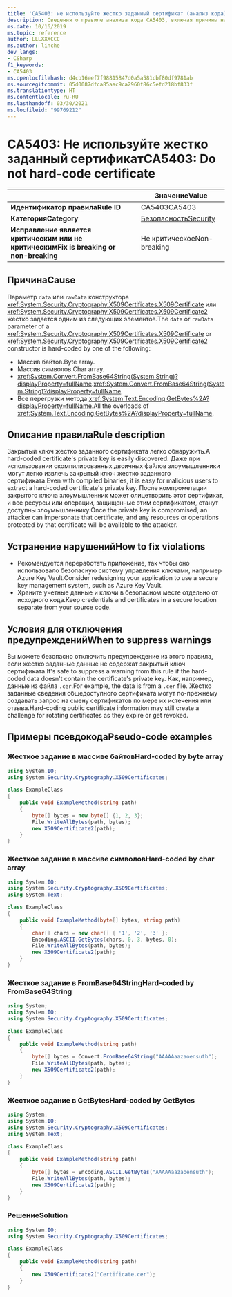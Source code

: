 ```yaml
---
title: 'CA5403: не используйте жестко заданный сертификат (анализ кода)'
description: Сведения о правиле анализа кода CA5403, включая причины нарушений и способы их устранения, а также условия отключения правила.
ms.date: 10/16/2019
ms.topic: reference
author: LLLXXXCCC
ms.author: linche
dev_langs:
- CSharp
f1_keywords:
- CA5403
ms.openlocfilehash: d4cb16eef7f98815847d0a5a581cbf80df9781ab
ms.sourcegitcommit: 05d0087dfca85aac9ca2960f86c5efd218bf833f
ms.translationtype: HT
ms.contentlocale: ru-RU
ms.lasthandoff: 03/30/2021
ms.locfileid: "99769212"
---
```

# <a name="ca5403-do-not-hard-code-certificate"></a><span data-ttu-id="e0f4d-103">CA5403: Не используйте жестко заданный сертификат</span><span class="sxs-lookup"><span data-stu-id="e0f4d-103">CA5403: Do not hard-code certificate</span></span>

| | <span data-ttu-id="e0f4d-104">Значение</span><span class="sxs-lookup"><span data-stu-id="e0f4d-104">Value</span></span> |
|-|-|
| <span data-ttu-id="e0f4d-105">**Идентификатор правила**</span><span class="sxs-lookup"><span data-stu-id="e0f4d-105">**Rule ID**</span></span> |<span data-ttu-id="e0f4d-106">CA5403</span><span class="sxs-lookup"><span data-stu-id="e0f4d-106">CA5403</span></span>|
| <span data-ttu-id="e0f4d-107">**Категория**</span><span class="sxs-lookup"><span data-stu-id="e0f4d-107">**Category**</span></span> |[<span data-ttu-id="e0f4d-108">Безопасность</span><span class="sxs-lookup"><span data-stu-id="e0f4d-108">Security</span></span>](security-warnings.md)|
| <span data-ttu-id="e0f4d-109">**Исправление является критическим или не критическим**</span><span class="sxs-lookup"><span data-stu-id="e0f4d-109">**Fix is breaking or non-breaking**</span></span> |<span data-ttu-id="e0f4d-110">Не критическое</span><span class="sxs-lookup"><span data-stu-id="e0f4d-110">Non-breaking</span></span>|

## <a name="cause"></a><span data-ttu-id="e0f4d-111">Причина</span><span class="sxs-lookup"><span data-stu-id="e0f4d-111">Cause</span></span>

<span data-ttu-id="e0f4d-112">Параметр `data` или `rawData` конструктора <xref:System.Security.Cryptography.X509Certificates.X509Certificate> или <xref:System.Security.Cryptography.X509Certificates.X509Certificate2> жестко задается одним из следующих элементов.</span><span class="sxs-lookup"><span data-stu-id="e0f4d-112">The `data` or `rawData` parameter of a <xref:System.Security.Cryptography.X509Certificates.X509Certificate> or <xref:System.Security.Cryptography.X509Certificates.X509Certificate2> constructor is hard-coded by one of the following:</span></span>

- <span data-ttu-id="e0f4d-113">Массив байтов.</span><span class="sxs-lookup"><span data-stu-id="e0f4d-113">Byte array.</span></span>
- <span data-ttu-id="e0f4d-114">Массив символов.</span><span class="sxs-lookup"><span data-stu-id="e0f4d-114">Char array.</span></span>
- <span data-ttu-id="e0f4d-115"><xref:System.Convert.FromBase64String(System.String)?displayProperty=fullName>.</span><span class="sxs-lookup"><span data-stu-id="e0f4d-115"><xref:System.Convert.FromBase64String(System.String)?displayProperty=fullName>.</span></span>
- <span data-ttu-id="e0f4d-116">Все перегрузки метода <xref:System.Text.Encoding.GetBytes%2A?displayProperty=fullName>.</span><span class="sxs-lookup"><span data-stu-id="e0f4d-116">All the overloads of <xref:System.Text.Encoding.GetBytes%2A?displayProperty=fullName>.</span></span>

## <a name="rule-description"></a><span data-ttu-id="e0f4d-117">Описание правила</span><span class="sxs-lookup"><span data-stu-id="e0f4d-117">Rule description</span></span>

<span data-ttu-id="e0f4d-118">Закрытый ключ жестко заданного сертификата легко обнаружить.</span><span class="sxs-lookup"><span data-stu-id="e0f4d-118">A hard-coded certificate's private key is easily discovered.</span></span> <span data-ttu-id="e0f4d-119">Даже при использовании скомпилированных двоичных файлов злоумышленники могут легко извлечь закрытый ключ жестко заданного сертификата.</span><span class="sxs-lookup"><span data-stu-id="e0f4d-119">Even with compiled binaries, it is easy for malicious users to extract a hard-coded certificate's private key.</span></span> <span data-ttu-id="e0f4d-120">После компрометации закрытого ключа злоумышленник может олицетворить этот сертификат, и все ресурсы или операции, защищенные этим сертификатом, станут доступны злоумышленнику.</span><span class="sxs-lookup"><span data-stu-id="e0f4d-120">Once the private key is compromised, an attacker can impersonate that certificate, and any resources or operations protected by that certificate will be available to the attacker.</span></span>

## <a name="how-to-fix-violations"></a><span data-ttu-id="e0f4d-121">Устранение нарушений</span><span class="sxs-lookup"><span data-stu-id="e0f4d-121">How to fix violations</span></span>

- <span data-ttu-id="e0f4d-122">Рекомендуется переработать приложение, так чтобы оно использовало безопасную систему управления ключами, например Azure Key Vault.</span><span class="sxs-lookup"><span data-stu-id="e0f4d-122">Consider redesigning your application to use a secure key management system, such as Azure Key Vault.</span></span>
- <span data-ttu-id="e0f4d-123">Храните учетные данные и ключи в безопасном месте отдельно от исходного кода.</span><span class="sxs-lookup"><span data-stu-id="e0f4d-123">Keep credentials and certificates in a secure location separate from your source code.</span></span>

## <a name="when-to-suppress-warnings"></a><span data-ttu-id="e0f4d-124">Условия для отключения предупреждений</span><span class="sxs-lookup"><span data-stu-id="e0f4d-124">When to suppress warnings</span></span>

<span data-ttu-id="e0f4d-125">Вы можете безопасно отключить предупреждение из этого правила, если жестко заданные данные не содержат закрытый ключ сертификата.</span><span class="sxs-lookup"><span data-stu-id="e0f4d-125">It's safe to suppress a warning from this rule if the hard-coded data doesn't contain the certificate's private key.</span></span> <span data-ttu-id="e0f4d-126">Как, например, данные из файла `.cer`.</span><span class="sxs-lookup"><span data-stu-id="e0f4d-126">For example, the data is from a `.cer` file.</span></span> <span data-ttu-id="e0f4d-127">Жестко заданные сведения общедоступного сертификата могут по-прежнему создавать запрос на смену сертификатов по мере их истечения или отзыва.</span><span class="sxs-lookup"><span data-stu-id="e0f4d-127">Hard-coding public certificate information may still create a challenge for rotating certificates as they expire or get revoked.</span></span>

## <a name="pseudo-code-examples"></a><span data-ttu-id="e0f4d-128">Примеры псевдокода</span><span class="sxs-lookup"><span data-stu-id="e0f4d-128">Pseudo-code examples</span></span>

### <a name="hard-coded-by-byte-array"></a><span data-ttu-id="e0f4d-129">Жесткое задание в массиве байтов</span><span class="sxs-lookup"><span data-stu-id="e0f4d-129">Hard-coded by byte array</span></span>

```csharp
using System.IO;
using System.Security.Cryptography.X509Certificates;

class ExampleClass
{
    public void ExampleMethod(string path)
    {
        byte[] bytes = new byte[] {1, 2, 3};
        File.WriteAllBytes(path, bytes);
        new X509Certificate2(path);
    }
}
```

### <a name="hard-coded-by-char-array"></a><span data-ttu-id="e0f4d-130">Жесткое задание в массиве символов</span><span class="sxs-lookup"><span data-stu-id="e0f4d-130">Hard-coded by char array</span></span>

```csharp
using System.IO;
using System.Security.Cryptography.X509Certificates;
using System.Text;

class ExampleClass
{
    public void ExampleMethod(byte[] bytes, string path)
    {
        char[] chars = new char[] { '1', '2', '3' };
        Encoding.ASCII.GetBytes(chars, 0, 3, bytes, 0);
        File.WriteAllBytes(path, bytes);
        new X509Certificate2(path);
    }
}
```

### <a name="hard-coded-by-frombase64string"></a><span data-ttu-id="e0f4d-131">Жесткое задание в FromBase64String</span><span class="sxs-lookup"><span data-stu-id="e0f4d-131">Hard-coded by FromBase64String</span></span>

```csharp
using System;
using System.IO;
using System.Security.Cryptography.X509Certificates;

class ExampleClass
{
    public void ExampleMethod(string path)
    {
        byte[] bytes = Convert.FromBase64String("AAAAAaazaoensuth");
        File.WriteAllBytes(path, bytes);
        new X509Certificate2(path);
    }
}
```

### <a name="hard-coded-by-getbytes"></a><span data-ttu-id="e0f4d-132">Жесткое задание в GetBytes</span><span class="sxs-lookup"><span data-stu-id="e0f4d-132">Hard-coded by GetBytes</span></span>

```csharp
using System;
using System.IO;
using System.Security.Cryptography.X509Certificates;
using System.Text;

class ExampleClass
{
    public void ExampleMethod(string path)
    {
        byte[] bytes = Encoding.ASCII.GetBytes("AAAAAaazaoensuth");
        File.WriteAllBytes(path, bytes);
        new X509Certificate2(path);
    }
}
```

### <a name="solution"></a><span data-ttu-id="e0f4d-133">Решение</span><span class="sxs-lookup"><span data-stu-id="e0f4d-133">Solution</span></span>

```csharp
using System.IO;
using System.Security.Cryptography.X509Certificates;

class ExampleClass
{
    public void ExampleMethod(string path)
    {
        new X509Certificate2("Certificate.cer");
    }
}
```
